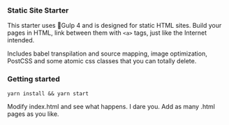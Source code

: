 ### Static Site Starter

This starter uses 🥤Gulp 4 and is designed for static HTML sites. Build your pages in HTML, link between them with `<a>` tags, just like the Internet intended.

Includes babel transpilation and source mapping, image optimization, PostCSS and some atomic css classes that you can totally delete.

### Getting started

```
yarn install && yarn start
```

Modify index.html and see what happens. I dare you. Add as many .html pages as you like.
